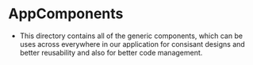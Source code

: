 # AppComponents

- This directory contains all of the generic components, which can be uses across everywhere in our application for consisant designs and better reusability and also for better code management.